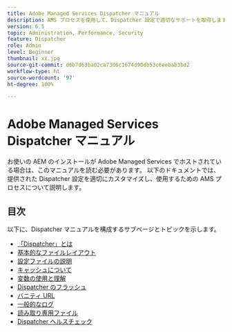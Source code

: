 ```yaml
---
title: Adobe Managed Services Dispatcher マニュアル
description: AMS プロセスを使用して、Dispatcher 設定で適切なサポートを取得します。
version: 6.5
topic: Administration, Performance, Security
feature: Dispatcher
role: Admin
level: Beginner
thumbnail: xx.jpg
source-git-commit: d6b7d63ba02ca73d6c1674d90db53c6eebab3bd2
workflow-type: ht
source-wordcount: '97'
ht-degree: 100%

---
```



# Adobe Managed Services Dispatcher マニュアル

お使いの AEM のインストールが Adobe Managed Services でホストされている場合は、このマニュアルを読む必要があります。
以下のドキュメントでは、提供された Dispatcher 設定を適切にカスタマイズし、使用するための AMS プロセスについて説明します。

## 目次

以下に、Dispatcher マニュアルを構成するサブページとトピックを示します。

- [「Dispatcher」とは](./what-is-the-dispatcher.md)
- [基本的なファイルレイアウト](./basic-file-layout.md)
- [設定ファイルの説明](./explanation-config-files.md)
- [キャッシュについて](./understanding-cache.md)
- [変数の使用と理解](./variables.md)
- [Dispatcher のフラッシュ](./disp-flushing.md)
- [バニティ URL](./disp-vanity-url.md)
- [一般的なログ](./common-logs.md)
- [読み取り専用ファイル](./immutable-files.md)
- [Dispatcher ヘルスチェック](./health-check.md)